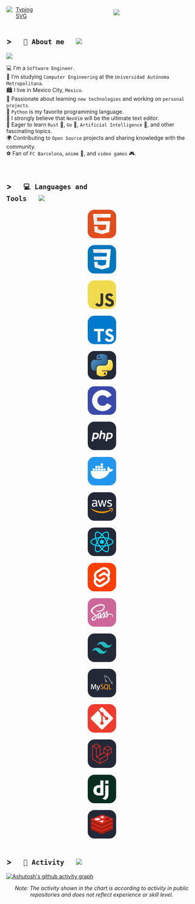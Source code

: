 <!-- Presentation section -->
<section align="center" style="display: flex; align-items: center;">
  <a href="https://git.io/typing-svg">
    <img src="https://readme-typing-svg.demolab.com?font=Abel&weight=900&size=30&duration=2000&pause=1000&color=C2C2C2&center=true&multiline=true&repeat=false&width=435&height=75&lines=Hello+World%2C+I'm+Brian;Welcome+to+my+profile+%3AD" alt="Typing SVG" />
  </a>
  <br/>
  <br/>
  
  <a href="https://github.com/RoboG-11" style="width: 100%; max-width: 829px; height: auto;">
    <img src="https://i.pinimg.com/originals/f9/57/6f/f9576fca9fc8ef79976a1d6327bbe9ae.gif" 
         style="width: 100%; height: auto; object-fit: cover;" />
  </a>
</section>
<br/>



<!-- About me section -->
## > <code>⠀⠀🧐 About me⠀⠀</code> <a href="https://github.com/RoboG-11"> <img src="https://media2.giphy.com/media/v1.Y2lkPTc5MGI3NjExaWJ1MWFkNTJyNG9hdm1zd2c1NWFhaDkzdzBva2EzcW5seHBpYnJvcSZlcD12MV9pbnRlcm5hbF9naWZfYnlfaWQmY3Q9cw/Qyml5wziJeHreuOdzu/giphy.webp" width="50px"/>
</a>

<div style="display: flex; flex-wrap: wrap;">
  <div>
    <img align="right" src="https://media0.giphy.com/media/v1.Y2lkPTc5MGI3NjExMWw1NTQ3bml6bHlwa2VkMm1lN3BkdHl4cTQ4Y3dvcnpjcTB3eWg3MiZlcD12MV9pbnRlcm5hbF9naWZfYnlfaWQmY3Q9Zw/rzcYzbp8BZmwWTUPFa/giphy.webp" style="width: 175px;"/>
  </div>
  
  <p>
    💻 I'm a <code>Software Engineer</code>. <br>
    🏫 I'm studying <code>Computer Engineering</code> at the <code>Universidad Autónoma Metropolitana</code>.<br>
    🏙️ I live in Mexico City, <code>Mexico</code>.<br>
    🚀 Passionate about learning <code>new technologies</code> and working on <code>personal projects</code>.<br>
    🐍 <code>Python</code> is my favorite programming language.<br>
    👑 I strongly believe that <code>NeoVim</code> will be the ultimate text editor.<br>
    🧠 Eager to learn <code>Rust</code> 🦀, <code>Go</code> 🦘, <code>Artificial Intelligence</code> 🤖, and other fascinating topics.<br>
    🌍 Contributing to <code>Open Source</code> projects and sharing knowledge with the community.<br>
    ⚽ Fan of <code>FC Barcelona</code>, <code>anime</code> 🎌, and <code>video games</code> 🎮.<br>
  </p>
  <br/>
</div>


<!-- Languages and Technologies section -->
## > <code>⠀⠀💻 Languages and Tools⠀⠀</code> <img src="https://media2.giphy.com/media/v1.Y2lkPTc5MGI3NjExc3FiNXp0azN5MnZ0dGZ3cTl6aGkydzlieGNhc2xoOTloM3UycWx5ZyZlcD12MV9pbnRlcm5hbF9naWZfYnlfaWQmY3Q9cw/iJsjsm6dhNPiQBvztq/giphy.webp" width="50px"/>

<section align="center" style="display: flex; flex-direction: column; align-items: center;">
  <div style="display: flex; flex-direction: column; gap: 15px;">
    <div style="display: flex; flex-direction: column; gap: 15px;">
      <a href="https://github.com/RoboG-11"><img src="https://raw.githubusercontent.com/tandpfun/skill-icons/main/icons/HTML.svg" alt="html" width="75" height="75"></a>
      <a href="https://github.com/RoboG-11"><img src="https://raw.githubusercontent.com/tandpfun/skill-icons/main/icons/CSS.svg" alt="css" width="75" height="75"></a>
      <a href="https://github.com/RoboG-11"><img src="https://raw.githubusercontent.com/tandpfun/skill-icons/main/icons/JavaScript.svg" alt="js" width="75" height="75"></a>
      <a href="https://github.com/RoboG-11"><img src="https://raw.githubusercontent.com/tandpfun/skill-icons/main/icons/TypeScript.svg" alt="ts" width="75" height="75"></a>
      <a href="https://github.com/RoboG-11"><img src="https://raw.githubusercontent.com/tandpfun/skill-icons/main/icons/Python-Dark.svg" alt="py" width="75" height="75"></a>
      <a href="https://github.com/RoboG-11"><img src="https://raw.githubusercontent.com/tandpfun/skill-icons/main/icons/C.svg" alt="c" width="75" height="75"></a>
      <a href="https://github.com/RoboG-11"><img src="https://raw.githubusercontent.com/tandpfun/skill-icons/main/icons/PHP-Dark.svg" alt="php" width="75" height="75"></a>
      <a href="https://github.com/RoboG-11"><img src="https://raw.githubusercontent.com/tandpfun/skill-icons/main/icons/Docker.svg" alt="docker" width="75" height="75"></a>
      <a href="https://github.com/RoboG-11"><img src="https://github.com/tandpfun/skill-icons/blob/main/icons/AWS-Dark.svg" alt="aws" width="75" height="75"></a>
    </div>
    <div style="display: flex; flex-direction: column; gap: 15px;">
      <a href="https://github.com/RoboG-11"><img src="https://raw.githubusercontent.com/tandpfun/skill-icons/main/icons/React-Dark.svg" alt="react" width="75" height="75"></a>
      <a href="https://github.com/RoboG-11"><img src="https://github.com/tandpfun/skill-icons/blob/main/icons/Svelte.svg" alt="svelte" width="75" height="75"></a>
      <a href="https://github.com/RoboG-11"><img src="https://raw.githubusercontent.com/tandpfun/skill-icons/main/icons/Sass.svg" alt="sass" width="75" height="75"></a>
      <a href="https://github.com/RoboG-11"><img src="https://raw.githubusercontent.com/tandpfun/skill-icons/main/icons/TailwindCSS-Dark.svg" alt="tailwind" width="75" height="75"></a>
      <a href="https://github.com/RoboG-11"><img src="https://raw.githubusercontent.com/tandpfun/skill-icons/main/icons/MySQL-Dark.svg" alt="sql" width="75" height="75"></a>
      <a href="https://github.com/RoboG-11"><img src="https://raw.githubusercontent.com/tandpfun/skill-icons/main/icons/Git.svg" alt="git" width="75" height="75"></a>
      <a href="https://github.com/RoboG-11"><img src="https://raw.githubusercontent.com/tandpfun/skill-icons/main/icons/Laravel-Dark.svg" alt="laravel" width="75" height="75"></a>
      <a href="https://github.com/RoboG-11"><img src="https://raw.githubusercontent.com/tandpfun/skill-icons/main/icons/Django.svg" alt="django" width="75" height="75"></a>
      <a href="https://github.com/RoboG-11"><img src="https://raw.githubusercontent.com/tandpfun/skill-icons/main/icons/Redis-Dark.svg" alt="redis" width="75" height="75"></a>
    </div>
  </div>
</section>

<br/>


<!-- Activity section -->
## > <code>⠀⠀💼 Activity⠀⠀</code> <img src="https://media3.giphy.com/media/v1.Y2lkPTc5MGI3NjExejg3ZG05MjZ0ZGttaTB1czEyYW9peHdmdG0ycjdzNDJ4MTkxM2N4biZlcD12MV9pbnRlcm5hbF9naWZfYnlfaWQmY3Q9cw/UdjU3Rt39cCzPZQHtb/giphy.webp" width="50px"/>
[![Ashutosh's github activity graph](https://github-readme-activity-graph.vercel.app/graph?username=RoboG-11&theme=merko&area=true&custom_title=RoboG's%20github%20activity%20graph)](https://github.com/RoboG-11)
<section align="center">
  <i>Note: The activity shown in the chart is according to activity in public repositories and does not reflect experience or skill level.</i>
</section>

<br/>

